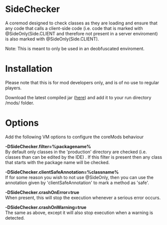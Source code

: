 SideChecker
======

A coremod designed to check classes as they are loading and ensure that any code that calls a client-side code (i.e. code that is marked with @SideOnly(Side.CLIENT and therefore not present in a server enviroment) is also marked with @SideOnly(Side.CLIENT).


Note: This is meant to only be used in an deobfuscated enviroment.

Installation
==============
Please note that this is for mod developers only, and is of no use to regular players.

Download the latest compiled jar (<a href="http://www.mediafire.com/download/2yeqy4fsvualbpa/SideChecker-1.0.jar">here</a>) and add it to your run directory /mods/ folder.


Options
==============
Add the following VM options to configure the coreMods behaviour

<b>-DSideChecker.filter=%packagename%</b><br>
By default only classes in the 'production' directory are checked (i.e. classes than can be edited by the IDE) . If this filter is present then any class that starts with the package name will be checked.

<b>-DSideChecker.clientSafeAnnotation=%classname%</b><br>
If for some reason you wish to not use @SideOnly, then you can use the annotation given by 'clientSafeAnnotation' to mark a method as 'safe'.

<b>-DSideChecker.crashOnError=true</b><br>
When present, this will stop the execution whenever a serious error occurs.

<b>-DSideChecker.crashOnWarning=true</b><br>
The same as above, except it will also stop execution when a warning is detected.
